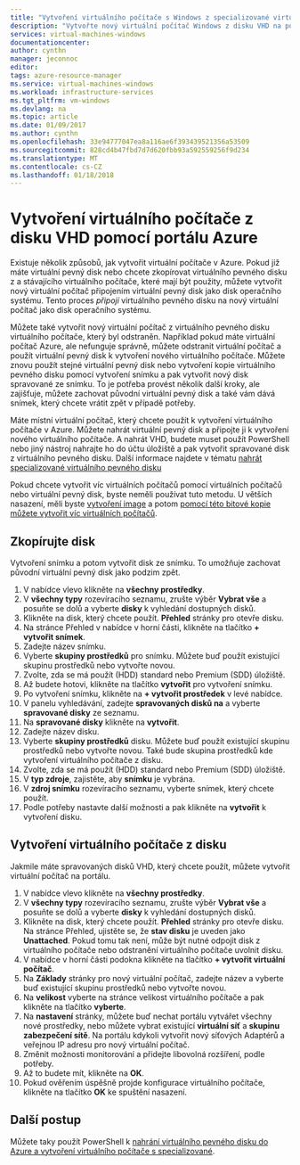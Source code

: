 ```yaml
---
title: "Vytvoření virtuálního počítače s Windows z specializované virtuálního pevného disku na portálu Azure | Microsoft Docs"
description: "Vytvořte nový virtuální počítač Windows z disku VHD na portálu Azure."
services: virtual-machines-windows
documentationcenter: 
author: cynthn
manager: jeconnoc
editor: 
tags: azure-resource-manager
ms.service: virtual-machines-windows
ms.workload: infrastructure-services
ms.tgt_pltfrm: vm-windows
ms.devlang: na
ms.topic: article
ms.date: 01/09/2017
ms.author: cynthn
ms.openlocfilehash: 33e94777047ea8a116ae6f393439521356a53509
ms.sourcegitcommit: 828cd4b47fbd7d7d620fbb93a592559256f9d234
ms.translationtype: MT
ms.contentlocale: cs-CZ
ms.lasthandoff: 01/18/2018
---
```

# <a name="create-a-vm-from-a-vhd-using-the-azure-portal"></a>Vytvoření virtuálního počítače z disku VHD pomocí portálu Azure


Existuje několik způsobů, jak vytvořit virtuální počítače v Azure. Pokud již máte virtuální pevný disk nebo chcete zkopírovat virtuálního pevného disku z a stávajícího virtuálního počítače, které mají být použity, můžete vytvořit nový virtuální počítač připojením virtuální pevný disk jako disk operačního systému. Tento proces *připojí* virtuálního pevného disku na nový virtuální počítač jako disk operačního systému.

Můžete také vytvořit nový virtuální počítač z virtuálního pevného disku virtuálního počítače, který byl odstraněn. Například pokud máte virtuální počítač Azure, ale nefunguje správně, můžete odstranit virtuální počítač a použít virtuální pevný disk k vytvoření nového virtuálního počítače. Můžete znovu použít stejné virtuální pevný disk nebo vytvoření kopie virtuálního pevného disku pomocí vytvoření snímku a pak vytvořit nový disk spravované ze snímku. To je potřeba provést několik další kroky, ale zajišťuje, můžete zachovat původní virtuální pevný disk a také vám dává snímek, který chcete vrátit zpět v případě potřeby.

Máte místní virtuální počítač, který chcete použít k vytvoření virtuálního počítače v Azure. Můžete nahrát virtuální pevný disk a připojte ji k vytvoření nového virtuálního počítače. A nahrát VHD, budete muset použít PowerShell nebo jiný nástroj nahrajte ho do účtu úložiště a pak vytvořit spravované disk z virtuálního pevného disku. Další informace najdete v tématu [nahrát specializované virtuálního pevného disku](create-vm-specialized.md#option-2-upload-a-specialized-vhd)

Pokud chcete vytvořit víc virtuálních počítačů pomocí virtuálních počítačů nebo virtuální pevný disk, byste neměli používat tuto metodu. U větších nasazení, měli byste [vytvoření image](capture-image-resource.md) a potom [pomocí této bitové kopie můžete vytvořit víc virtuálních počítačů](create-vm-generalized-managed.md).


## <a name="copy-a-disk"></a>Zkopírujte disk

Vytvoření snímku a potom vytvořit disk ze snímku. To umožňuje zachovat původní virtuální pevný disk jako podzim zpět.

1. V nabídce vlevo klikněte na **všechny prostředky**.
2. V **všechny typy** rozevíracího seznamu, zrušte výběr **Vybrat vše** a posuňte se dolů a vyberte **disky** k vyhledání dostupných disků.
3. Klikněte na disk, který chcete použít. **Přehled** stránky pro otevře disku.
4. Na stránce Přehled v nabídce v horní části, klikněte na tlačítko **+ vytvořit snímek**. 
5. Zadejte název snímku.
6. Vyberte **skupiny prostředků** pro snímku. Můžete buď použít existující skupinu prostředků nebo vytvořte novou.
7. Zvolte, zda se má použít (HDD) standard nebo Premium (SDD) úložiště.
8. Až budete hotovi, klikněte na tlačítko **vytvořit** pro vytvoření snímku.
9. Po vytvoření snímku, klikněte na **+ vytvořit prostředek** v levé nabídce.
10. V panelu vyhledávání, zadejte **spravovaných disků na** a vyberte **spravované disky** ze seznamu.
11. Na **spravované disky** klikněte na **vytvořit**.
12. Zadejte název disku.
13. Vyberte **skupiny prostředků** disku. Můžete buď použít existující skupinu prostředků nebo vytvořte novou. Také bude skupina prostředků kde vytvoření virtuálního počítače z disku.
14. Zvolte, zda se má použít (HDD) standard nebo Premium (SDD) úložiště.
15. V **typ zdroje**, zajistěte, aby **snímku** je vybrána.
16. V **zdroj snímku** rozevíracího seznamu, vyberte snímek, který chcete použít.
17. Podle potřeby nastavte další možnosti a pak klikněte na **vytvořit** k vytvoření disku.

## <a name="create-a-vm-from-a-disk"></a>Vytvoření virtuálního počítače z disku

Jakmile máte spravovaných disků VHD, který chcete použít, můžete vytvořit virtuální počítač na portálu.

1. V nabídce vlevo klikněte na **všechny prostředky**.
2. V **všechny typy** rozevíracího seznamu, zrušte výběr **Vybrat vše** a posuňte se dolů a vyberte **disky** k vyhledání dostupných disků.
3. Klikněte na disk, který chcete použít. **Přehled** stránky pro otevře disku.
Na stránce Přehled, ujistěte se, že **stav disku** je uveden jako **Unattached**. Pokud tomu tak není, může být nutné odpojit disk z virtuálního počítače nebo odstranění virtuálního počítače uvolnit disku.
4. V nabídce v horní části podokna klikněte na tlačítko **+ vytvořit virtuální počítač**.
5. Na **Základy** stránky pro nový virtuální počítač, zadejte název a vyberte buď existující skupinu prostředků nebo vytvořte novou.
6. Na **velikost** vyberte na stránce velikost virtuálního počítače a pak klikněte na tlačítko **vyberte**.
7. Na **nastavení** stránky, můžete buď nechat portálu vytvářet všechny nové prostředky, nebo můžete vybrat existující **virtuální síť** a **skupinu zabezpečení sítě**. Na portálu kdykoli vytvořit nový síťových Adaptérů a veřejnou IP adresu pro nový virtuální počítač. 
8. Změnit možnosti monitorování a přidejte libovolná rozšíření, podle potřeby.
9. Až to budete mít, klikněte na **OK**. 
10. Pokud ověřením úspěšně projde konfigurace virtuálního počítače, klikněte na tlačítko **OK** ke spuštění nasazení.

## <a name="next-steps"></a>Další postup

Můžete taky použít PowerShell k [nahrání virtuálního pevného disku do Azure a vytvoření virtuálního počítače s specializované](create-vm-specialized.md).


